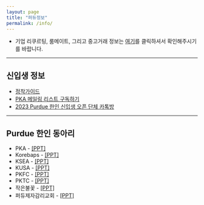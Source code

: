 ```yaml
---
layout: page
title: "퍼듀정보"
permalink: /info/
---
```


* 기업 리쿠르팅, 룸메이트, 그리고 중고거래 정보는 [여기](https://b.purdueka.org)를 클릭하셔서 확인해주시기를 바랍니다.

***
## 신입생 정보

* [정착가이드](https://sites.google.com/view/purduelife/home?authuser=0)
* [PKA 메일링 리스트 구독하기](https://lists.purdue.edu/mailman/listinfo/pka)
* [2023 Purdue 한인 신입생 오픈 단체 카톡방](/assets/PKA%20메일링%20리스트%20가입하기.pdf)

***
## Purdue 한인 동아리
* PKA - [\[PPT\]](/assets/2022-2023-PKA-1.pdf)
* Korebaps - [\[PPT\]](/assets/Korebaps-1.pdf)
* KSEA - [\[PPT\]](/assets/KSEA-2.pdf)
* KUSA - [\[PPT\]](/assets/KUSA-1.pdf)
* PKFC - [\[PPT\]](/assets/PKFC-1.pdf)
* PKTC - [\[PPT\]](/assets/PKTC-1.pdf)
* 작은불꽃 - [\[PPT\]](/assets/작은불꽃-1.pdf)
* 퍼듀제자감리교회 - [\[PPT\]](/assets/퍼듀제자감리교회.pdf)

